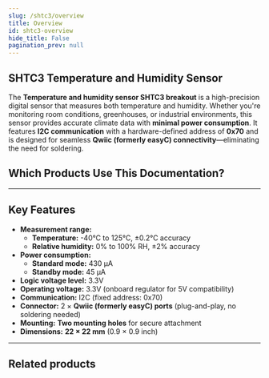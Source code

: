 ```yaml
---
slug: /shtc3/overview
title: Overview
id: shtc3-overview 
hide_title: False
pagination_prev: null
---
```


## SHTC3 Temperature and Humidity Sensor

The **Temperature and humidity sensor SHTC3 breakout** is a high-precision digital sensor that measures both temperature and humidity. Whether you're monitoring room conditions, greenhouses, or industrial environments, this sensor provides accurate climate data with **minimal power consumption**. It features **I2C communication** with a hardware-defined address of **0x70** and is designed for seamless **Qwiic (formerly easyC) connectivity**—eliminating the need for soldering.

<CenteredImage src="/img/shtc3/333032.jpg" alt="SHTC3 Temperature and Humidity Sensor" caption="SHTC3 Temperature and Humidity Sensor" />

## Which Products Use This Documentation?

<QuickLink 
  title="Temperature and humidity sensor SHTC3 breakout" 
  description="333032"
  url="https://soldered.com/product/temperature-and-humidity-sensor-shtc3-breakout/"
  image="/img/shtc3/333032.jpg" 
/>


---

## Key Features

- **Measurement range:**  
  - **Temperature:** -40°C to 125°C, ±0.2°C accuracy  
  - **Relative humidity:** 0% to 100% RH, ±2% accuracy  
- **Power consumption:**  
  - **Standard mode:** 430 µA  
  - **Standby mode:** 45 µA  
- **Logic voltage level:** 3.3V  
- **Operating voltage:** 3.3V (onboard regulator for 5V compatibility)  
- **Communication:** I2C (fixed address: 0x70)  
- **Connector:** 2 × **Qwiic (formerly easyC) ports** (plug-and-play, no soldering needed)  
- **Mounting:** **Two mounting holes** for secure attachment  
- **Dimensions:** **22 × 22 mm** (0.9 × 0.9 inch)  

---

## Related products

<QuickLink 
  title="Qwiic cable" 
  description="Qwiic (formerly easyC) compatible cables with connectors on both ends, available in various lengths."
  url="https://soldered.com/product/easyc-cable/"
  image="/img/333311.webp" 
/>  